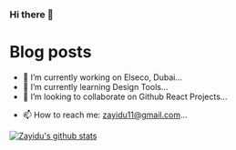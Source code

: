 ### Hi there 👋

# Blog posts

<!-- BLOG-POST-LIST:START -->
<!-- BLOG-POST-LIST:END -->

<!-- **zayidu/zayidu** is a ✨ _special_ ✨ repository because its `README.md` (this file) appears on your GitHub profile.

[![](https://github.com/zayidu/zayidu/blob/master/dino.gif)](#)

Here are some ideas to get you started: -->

- 🔭 I’m currently working on Elseco, Dubai...
- 🌱 I’m currently learning Design Tools...
- 👯 I’m looking to collaborate on Github React Projects...
<!-- - 💬 Ask me about ... -->
- 📫 How to reach me: zayidu11@gmail.com...

[![Zayidu's github stats](https://github-readme-stats.vercel.app/api?username=zayidu)](https://github.com/zayidu/github-readme-stats)

